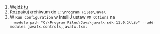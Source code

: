 1. Wejdź [tu](https://gluonhq.com/download/javafx-11-0-2-sdk-windows/)
2. Rozpakuj archiwum do `C:\Program Files\Java\`
3. W `Run configuration` w IntelliJ ustaw `VM Options` na  
```--module-path "C:\Program Files\Java\javafx-sdk-11.0.2\lib" --add-modules javafx.controls,javafx.fxml```